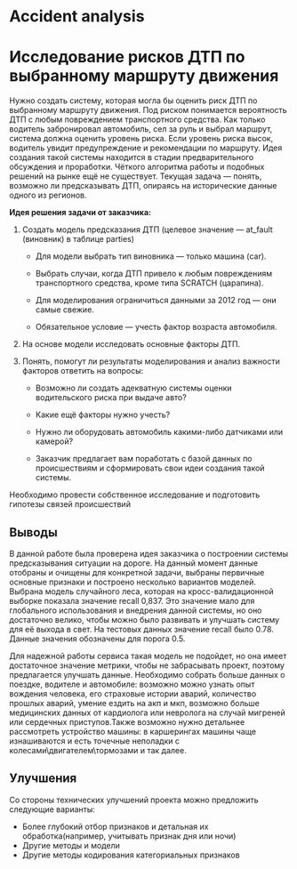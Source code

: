 # Accident analysis
# Исследование рисков ДТП по выбранному маршруту движения
Нужно создать систему, которая могла бы оценить риск ДТП по выбранному маршруту движения. Под риском понимается вероятность ДТП с любым повреждением транспортного средства. Как только водитель забронировал автомобиль, сел за руль и выбрал маршрут, система должна оценить уровень риска. Если уровень риска высок, водитель увидит предупреждение и рекомендации по маршруту. Идея создания такой системы находится в стадии предварительного обсуждения и проработки. Чёткого алгоритма работы и подобных решений на рынке ещё не существует. Текущая задача — понять, возможно ли предсказывать ДТП, опираясь на исторические данные одного из регионов.

**Идея решения задачи от заказчика:**

1) Создать модель предсказания ДТП (целевое значение — at_fault (виновник) в таблице parties)

    - Для модели выбрать тип виновника — только машина (car).

    - Выбрать случаи, когда ДТП привело к любым повреждениям транспортного средства, кроме типа SCRATCH (царапина).

    - Для моделирования ограничиться данными за 2012 год — они самые свежие.

    - Обязательное условие — учесть фактор возраста автомобиля.

2) На основе модели исследовать основные факторы ДТП.

3) Понять, помогут ли результаты моделирования и анализ важности факторов ответить на вопросы:

    - Возможно ли создать адекватную системы оценки водительского риска при выдаче авто?

    - Какие ещё факторы нужно учесть?

    - Нужно ли оборудовать автомобиль какими-либо датчиками или камерой?

    - Заказчик предлагает вам поработать с базой данных по происшествиям и сформировать свои идеи создания такой системы.
  
      
Необходимо провести собственное исследование и подготовить гипотезы связей происшествий

## Выводы
В данной работе была проверена идея заказчика о построении системы предсказывания ситуации на дороге. На данный момент данные отобраны и очищены для конкретной задачи, выбраны первичные основные признаки и построено несколько вариантов моделей. Выбрана модель случайного леса, которая на кросс-валидационной выборке показала значение recall 0,837. Это значение мало для глобального использования и внедрения данной системы, но оно достаточно велико, чтобы можно было развивать и улучшать систему для её выхода в свет. На тестовых данных значение recall было 0.78. Данные значения обозначены для порога 0.5.

Для надежной работы сервиса такая модель не подойдет, но она имеет достаточное значение метрики, чтобы не забрасывать проект, поэтому предлагается улучшать данные. Необходимо собрать больше данных о поездке, водителе и автомобиле: возможно можно узнать опыт вождения человека, его страховые истории аварий, количество прошлых аварий, умение ездить на акп и мкп, возможно больше медицинских данных от кардиолога или невролога на случай мигреней или сердечных приступов.Также возможно нужно детальнее рассмотреть устройство машины: в каршерингах машины чаще изнашиваются и есть точечные неполадки с колесами\двигателем\тормозами и так далее.

## Улучшения

Со стороны технических улучшений проекта можно предложить следующие варианты:
 - Более глубокий отбор признаков и детальная их обработка(например, учитывать признак дня или ночи)
 - Другие методы и модели
 - Другие методы кодирования категориальных признаков
